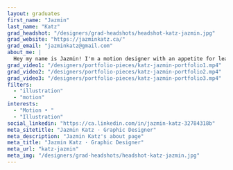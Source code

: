 ```yaml
---
layout: graduates
first_name: "Jazmin"
last_name: "Katz"
grad_headshot: "/designers/grad-headshots/headshot-katz-jazmin.jpg"
grad_website: "https://jazminkatz.ca/"
grad_email: "jazminkatz@gmail.com"
about_me: |
  Hey my name is Jazmin! I'm a motion designer with an appetite for learning and a drive to tell stories through motion that use different cultures I've experienced during 5 years of International modelling.
grad_video1: "/designers/portfolio-pieces/katz-jazmin-portfolio1.mp4"
grad_video2: "/designers/portfolio-pieces/katz-jazmin-portfolio2.mp4"
grad_video3: "/designers/portfolio-pieces/katz-jazmin-portfolio3.mp4"
filters:
  - "illustration"
  - "motion"
interests:
  - "Motion • "
  - "Illustration"
social_linkedin: "https://ca.linkedin.com/in/jazmin-katz-32784318b"
meta_sitetitle: "Jazmin Katz · Graphic Designer"
meta_description: "Jazmin Katz's about page"
meta_title: "Jazmin Katz · Graphic Designer"
meta_url: "katz-jazmin"
meta_img: "/designers/grad-headshots/headshot-katz-jazmin.jpg"
---
```

